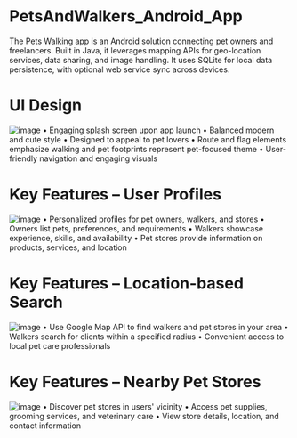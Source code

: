 # PetsAndWalkers_Android_App
The Pets Walking app is an Android solution connecting pet owners and freelancers. 
Built in Java, it leverages mapping APIs for geo-location services, data sharing, and image handling. 
It uses SQLite for local data persistence, with optional web service sync across devices.

# UI Design
![image](https://github.com/Henngz/PetsAndWalkers_Android_App/assets/105320424/09b6ad8d-8cee-42b8-861d-b52f51dba884)
•	Engaging splash screen upon app launch
•	Balanced modern and cute style
•	Designed to appeal to pet lovers
•	Route and flag elements emphasize walking and pet footprints represent pet-focused theme
•	User-friendly navigation and engaging visuals

# Key Features – User Profiles
![image](https://github.com/Henngz/PetsAndWalkers_Android_App/assets/105320424/0846dc7b-7ac7-4aea-9f9b-795c9d9048f5)
•	Personalized profiles for pet owners, walkers, and stores
•	Owners list pets, preferences, and requirements
•	Walkers showcase experience, skills, and availability
•	Pet stores provide information on products, services, and location

# Key Features – Location-based Search
![image](https://github.com/Henngz/PetsAndWalkers_Android_App/assets/105320424/5e372377-cfca-4b90-b2a3-07305d6692c4)
•	Use Google Map API to find walkers and pet stores in your area
•	Walkers search for clients within a specified radius
•	Convenient access to local pet care professionals

# Key Features – Nearby Pet Stores
![image](https://github.com/Henngz/PetsAndWalkers_Android_App/assets/105320424/fe2445b6-521d-42ff-81a0-8be330c90bbf)
•	Discover pet stores in users' vicinity
•	Access pet supplies, grooming services, and veterinary care
•	View store details, location, and contact information









